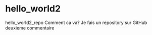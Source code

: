 # hello_world2
hello_world2_repo
Comment ca va? 
Je fais un repository sur GitHub
deuxieme commentaire
